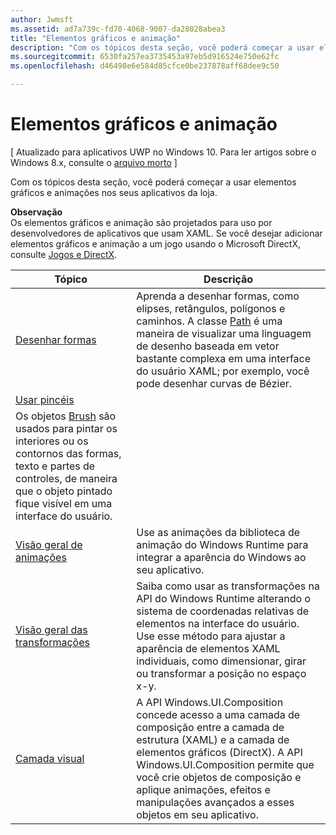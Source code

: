 ```yaml
---
author: Jwmsft
ms.assetid: ad7a739c-fd70-4068-9007-da28028abea3
title: "Elementos gráficos e animação"
description: "Com os tópicos desta seção, você poderá começar a usar elementos gráficos e animações nos seus aplicativos da Loja."
ms.sourcegitcommit: 6530fa257ea3735453a97eb5d916524e750e62fc
ms.openlocfilehash: d46498e6e584d85cfce0be237878aff68dee9c50

---
```

# Elementos gráficos e animação

\[ Atualizado para aplicativos UWP no Windows 10. Para ler artigos sobre o Windows 8.x, consulte o [arquivo morto](http://go.microsoft.com/fwlink/p/?linkid=619132) \]

Com os tópicos desta seção, você poderá começar a usar elementos gráficos e animações nos seus aplicativos da loja.

**Observação**  
Os elementos gráficos e animação são projetados para uso por desenvolvedores de aplicativos que usam XAML. Se você desejar adicionar elementos gráficos e animação a um jogo usando o Microsoft DirectX, consulte [Jogos e DirectX](https://msdn.microsoft.com/library/windows/apps/Mt228375).

 

| Tópico | Descrição |
|-------|-------------|
| [Desenhar formas](drawing-shapes.md) | Aprenda a desenhar formas, como elipses, retângulos, polígonos e caminhos. A classe [Path](https://msdn.microsoft.com/library/windows/apps/BR243355) é uma maneira de visualizar uma linguagem de desenho baseada em vetor bastante complexa em uma interface do usuário XAML; por exemplo, você pode desenhar curvas de Bézier. |
| [Usar pincéis](using-brushes.md) | 
            Os objetos [Brush](https://msdn.microsoft.com/library/windows/apps/BR228076) são usados para pintar os interiores ou os contornos das formas, texto e partes de controles, de maneira que o objeto pintado fique visível em uma interface do usuário. |
| [Visão geral de animações](animations-overview.md) | Use as animações da biblioteca de animação do Windows Runtime para integrar a aparência do Windows ao seu aplicativo. |
| [Visão geral das transformações](transforms-overview.md)  | Saiba como usar as transformações na API do Windows Runtime alterando o sistema de coordenadas relativas de elementos na interface do usuário. Use esse método para ajustar a aparência de elementos XAML individuais, como dimensionar, girar ou transformar a posição no espaço x-y. |
| [Camada visual](visual-layer.md) | A API Windows.UI.Composition concede acesso a uma camada de composição entre a camada de estrutura (XAML) e a camada de elementos gráficos (DirectX). A API Windows.UI.Composition permite que você crie objetos de composição e aplique animações, efeitos e manipulações avançados a esses objetos em seu aplicativo. |

 

 

 







<!--HONumber=Jun16_HO4-->



